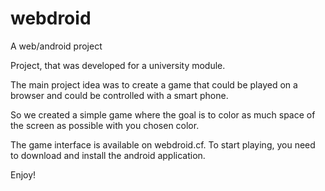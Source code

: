 # webdroid
A web/android project

Project, that was developed for a university module.

The main project idea was to create a game that could be played on a browser and could be controlled with a smart phone.

So we created a simple game where the goal is to color as much space of the screen as possible with you chosen color. 

The game interface is available on webdroid.cf. To start playing, you need to download and install the android application.

Enjoy!

